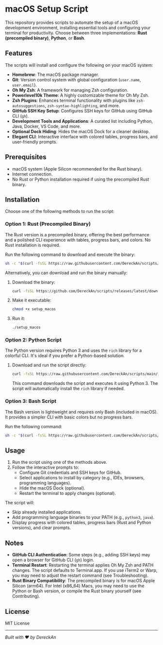 # macOS Setup Script

This repository provides scripts to automate the setup of a macOS development environment,
 installing essential tools and configuring your terminal for productivity. 
 Choose between three implementations: **Rust (precompiled binary)**, **Python**, or **Bash**.

## Features

The scripts will install and configure the following on your macOS system:

- **Homebrew**: The macOS package manager.
- **Git**: Version control system with global configuration (`user.name`, `user.email`).
- **Oh My Zsh**: A framework for managing Zsh configuration.
- **Powerlevel10k Theme**: A highly customizable theme for Oh My Zsh.
- **Zsh Plugins**: Enhances terminal functionality with plugins like `zsh-autosuggestions`, `zsh-syntax-highlighting`, and more.
- **GitHub SSH Key Setup**: Configures SSH keys for GitHub using GitHub CLI (`gh`).
- **Development Tools and Applications**: A curated list including Python, Java, Docker, VS Code, and more.
- **Optional Dock Hiding**: Hides the macOS Dock for a cleaner desktop.
- **Elegant CLI**: Interactive interface with colored tables, progress bars, and user-friendly prompts.

## Prerequisites

- macOS system (Apple Silicon recommended for the Rust binary).
- Internet connection.
- No Rust or Python installation required if using the precompiled Rust binary.

## Installation

Choose one of the following methods to run the script:

### Option 1: Rust (Precompiled Binary)

The Rust version is a precompiled binary, offering the best performance and a polished CLI experience with tables, progress bars, and colors. No Rust installation is required.

Run the following command to download and execute the binary:

```bash
sh -c "$(curl -fsSL https://raw.githubusercontent.com/DereckAn/scripts/main/apps/install.sh)"
```

Alternatively, you can download and run the binary manually:

1. Download the binary:

   ```bash
   curl -fsSL https://github.com/DereckAn/scripts/releases/latest/download/setup_macos -o setup_macos
   ```

2. Make it executable:

   ```bash
   chmod +x setup_macos
   ```

3. Run it:

   ```bash
   ./setup_macos
   ```

### Option 2: Python Script

The Python version requires Python 3 and uses the `rich` library for a colorful CLI. It's ideal if you prefer a Python-based solution.

1. Download and run the script directly:

   ```bash
   curl -fsSL https://raw.githubusercontent.com/DereckAn/scripts/main/apps/setup_macos.py | python3 -
   ```

   This command downloads the script and executes it using Python 3. The script will automatically install the `rich` library if needed.

### Option 3: Bash Script

The Bash version is lightweight and requires only Bash (included in macOS). It provides a simpler CLI with basic colors but no progress bars.

Run the following command:

```bash
sh -c "$(curl -fsSL https://raw.githubusercontent.com/DereckAn/scripts/main/apps/setup_macos.sh)"
```

## Usage

1. Run the script using one of the methods above.
2. Follow the interactive prompts to:
   - Configure Git credentials and SSH keys for GitHub.
   - Select applications to install by category (e.g., IDEs, browsers, programming languages).
   - Hide the macOS Dock (optional).
   - Restart the terminal to apply changes (optional).

The script will:

- Skip already installed applications.
- Add programming language binaries to your PATH (e.g., `python3`, `java`).
- Display progress with colored tables, progress bars (Rust and Python versions), and clear prompts.

## Notes

- **GitHub CLI Authentication**: Some steps (e.g., adding SSH keys) may open a browser for GitHub CLI (`gh`) login.
- **Terminal Restart**: Restarting the terminal applies Oh My Zsh and PATH changes. The script defaults to Terminal.app. If you use iTerm2 or Warp, you may need to adjust the restart command (see Troubleshooting).
- **Rust Binary Compatibility**: The precompiled binary is for macOS Apple Silicon (arm64). For Intel (x86_64) Macs, you may need to use the Python or Bash version, or compile the Rust binary yourself (see Contributing).


## License

MIT License

---

_Built with ❤️ by DereckAn_
